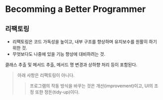 # Becomming a Better Programmer

## 리팩토링
- 리팩토링은 코드 가독성을 높이고, 내부 구조를 향상하며 유지보수를 원활히 하기 위한 것. 
- 무엇보다도 나중에 있을 기능 향상에 대비하려는 것.

클래스 추출 및 메서드 추출, 메서드 명 변경과 상하향 처리 등이 포함된다.

> 아래 사항은 리팩토링이 아니다.
> > 프로그램의 작동 방식을 바꾸는 것은 개선(improvement)이고, UI의 조정 또한 정돈(tidy-up)이다.

